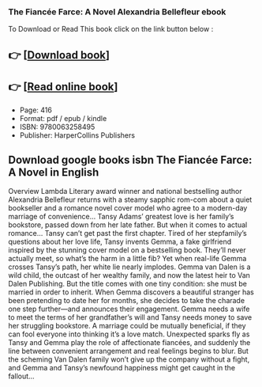 ### The Fiancée Farce: A Novel Alexandria Bellefleur ebook

To Download or Read This book click on the link button below :

## 👉  [**[Download book](http://filesbooks.info/download.php?group=book&from=github.com&id=665929&lnk=1081 "Download book")**]

## 👉  [**[Read online book](http://filesbooks.info/download.php?group=book&from=github.com&id=665929&lnk=1081 "Read online book")**]


* Page: 416
* Format: pdf / epub / kindle
* ISBN: 9780063258495
* Publisher: HarperCollins Publishers



## Download google books isbn The Fiancée Farce: A Novel in English


Overview
Lambda Literary award winner and national bestselling author Alexandria Bellefleur returns with a steamy sapphic rom-com about a quiet bookseller and a romance novel cover model who agree to a modern-day marriage of convenience... Tansy Adams’ greatest love is her family’s bookstore, passed down from her late father. But when it comes to actual romance… Tansy can’t get past the first chapter. Tired of her stepfamily’s questions about her love life, Tansy invents Gemma, a fake girlfriend inspired by the stunning cover model on a bestselling book. They’ll never actually meet, so what’s the harm in a little fib? Yet when real-life Gemma crosses Tansy’s path, her white lie nearly implodes. Gemma van Dalen is a wild child, the outcast of her wealthy family, and now the latest heir to Van Dalen Publishing. But the title comes with one tiny condition: she must be married in order to inherit. When Gemma discovers a beautiful stranger has been pretending to date her for months, she decides to take the charade one step further—and announces their engagement. Gemma needs a wife to meet the terms of her grandfather’s will and Tansy needs money to save her struggling bookstore. A marriage could be mutually beneficial, if they can fool everyone into thinking it’s a love match. Unexpected sparks fly as Tansy and Gemma play the role of affectionate fiancées, and suddenly the line between convenient arrangement and real feelings begins to blur. But the scheming Van Dalen family won’t give up the company without a fight, and Gemma and Tansy’s newfound happiness might get caught in the fallout…      



